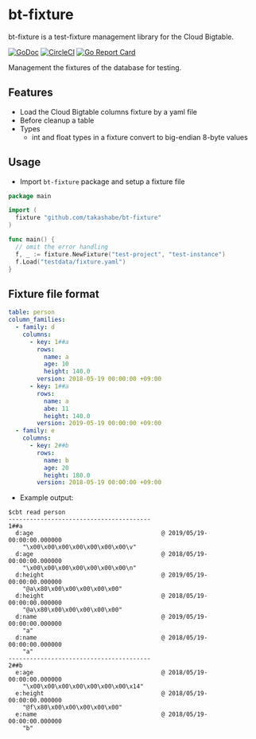 # bt-fixture

bt-fixture is a test-fixture management library for the Cloud Bigtable.

[![GoDoc](https://godoc.org/github.com/takashabe/bt-fixture?status.svg)](https://godoc.org/github.com/takashabe/bt-fixture)
[![CircleCI](https://circleci.com/gh/takashabe/bt-fixture.svg?style=shield)](https://circleci.com/gh/takashabe/bt-fixture)
[![Go Report Card](https://goreportcard.com/badge/github.com/takashabe/bt-fixture)](https://goreportcard.com/report/github.com/takashabe/bt-fixture)

Management the fixtures of the database for testing.

## Features

- Load the Cloud Bigtable columns fixture by a yaml file
- Before cleanup a table
- Types
    - int and float types in a fixture convert to big-endian 8-byte values

## Usage

- Import `bt-fixture` package and setup a fixture file

```go
package main

import (
  fixture "github.com/takashabe/bt-fixture"
)

func main() {
  // omit the error handling
  f, _ := fixture.NewFixture("test-project", "test-instance")
  f.Load("testdata/fixture.yaml")
}
```

## Fixture file format

```yaml
table: person
column_families:
  - family: d
    columns:
      - key: 1##a
        rows:
          name: a
          age: 10
          height: 140.0
        version: 2018-05-19 00:00:00 +09:00
      - key: 1##a
        rows:
          name: a
          abe: 11
          height: 140.0
        version: 2019-05-19 00:00:00 +09:00
  - family: e
    columns:
      - key: 2##b
        rows:
          name: b
          age: 20
          height: 180.0
        version: 2018-05-19 00:00:00 +09:00
```

- Example output:

```
$cbt read person
----------------------------------------
1##a
  d:age                                    @ 2019/05/19-00:00:00.000000
    "\x00\x00\x00\x00\x00\x00\x00\v"
  d:age                                    @ 2018/05/19-00:00:00.000000
    "\x00\x00\x00\x00\x00\x00\x00\n"
  d:height                                 @ 2019/05/19-00:00:00.000000
    "@a\x80\x00\x00\x00\x00\x00"
  d:height                                 @ 2018/05/19-00:00:00.000000
    "@a\x80\x00\x00\x00\x00\x00"
  d:name                                   @ 2019/05/19-00:00:00.000000
    "a"
  d:name                                   @ 2018/05/19-00:00:00.000000
    "a"
----------------------------------------
2##b
  e:age                                    @ 2018/05/19-00:00:00.000000
    "\x00\x00\x00\x00\x00\x00\x00\x14"
  e:height                                 @ 2018/05/19-00:00:00.000000
    "@f\x80\x00\x00\x00\x00\x00"
  e:name                                   @ 2018/05/19-00:00:00.000000
    "b"
```
